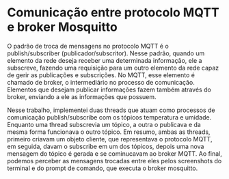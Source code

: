 # Comunicação entre protocolo MQTT e broker Mosquitto

O padrão de troca de mensagens no protocolo MQTT é o publish/subscriber (publicador/subscritor). Nesse padrão, quando um elemento da rede deseja receber uma determinada informação, ele a subscreve, fazendo uma requisição para um outro elemento da rede capaz de gerir as publicações e subscrições. No MQTT, esse elemento é chamado de broker, o intermediário no processo de comunicação. Elementos que desejam publicar informações fazem também através do broker, enviando a ele as informações que possuem. 

Nesse trabalho, implementei duas threads que atuam como processos de comunicação publish/subscribe com os tópicos temperatura e umidade. Enquanto uma thread subscrevia um tópico, a outra o publicava e da mesma forma funcionava o outro tópico. Em resumo, ambas as threads, primeiro criavam um objeto cliente, que representava o protocolo MQTT, em seguida, davam o subscribe em um dos tópicos, depois uma nova mensagem do tópico é gerada e se cominucavam ao broker MQTT. Ao final, podemos perceber as mensagens trocadas entre eles pelos screenshots do terminal e do prompt de comando, que executa o broker mosquitto.